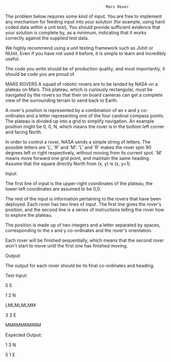                                                 Mars Rover 
                                                
The problem below requires some kind of input. You are free to implement any mechanism for
feeding input into your solution (for example, using hard coded data within a unit test). You should
provide sufficient evidence that your solution is complete by, as a minimum, indicating that it works
correctly against the supplied test data.

We highly recommend using a unit testing framework such as JUnit or NUnit. Even if you have not
used it before, it is simple to learn and incredibly useful.

The code you write should be of production quality, and most importantly, it should be code you are
proud of.

MARS ROVERS
A squad of robotic rovers are to be landed by NASA on a plateau on Mars.
This plateau, which is curiously rectangular, must be navigated by the rovers so that their on board
cameras can get a complete view of the surrounding terrain to send back to Earth.

A rover's position is represented by a combination of an x and y co-ordinates and a letter
representing one of the four cardinal compass points. The plateau is divided up into a grid to
simplify navigation. An example position might be 0, 0, N, which means the rover is in the bottom
left corner and facing North.

In order to control a rover, NASA sends a simple string of letters. The possible letters are 'L', 'R' and
'M'. 'L' and 'R' makes the rover spin 90 degrees left or right respectively, without moving from its
current spot.
'M' means move forward one grid point, and maintain the same heading.
Assume that the square directly North from (x, y) is (x, y+1).

Input:

The first line of input is the upper-right coordinates of the plateau, the lower-left coordinates are
assumed to be 0,0.

The rest of the input is information pertaining to the rovers that have been deployed. Each rover has
two lines of input. The first line gives the rover's position, and the second line is a series of
instructions telling the rover how to explore the plateau.

The position is made up of two integers and a letter separated by spaces, corresponding to the x and
y co-ordinates and the rover's orientation.

Each rover will be finished sequentially, which means that the second rover won't start to move
until the first one has finished moving.

Output:

The output for each rover should be its final co-ordinates and heading.

Test Input:

5 5

1 2 N

LMLMLMLMM

3 3 E

MMRMMRMRRM

Expected Output:

1 3 N

5 1 E
